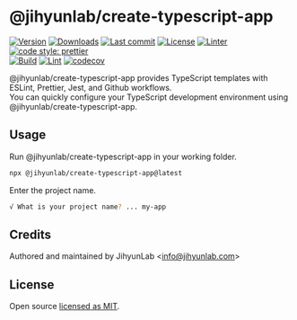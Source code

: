 # @jihyunlab/create-typescript-app

[![Version](https://img.shields.io/npm/v/@jihyunlab/create-typescript-app.svg?style=flat-square)](https://www.npmjs.com/package/@jihyunlab/create-typescript-app?activeTab=versions) [![Downloads](https://img.shields.io/npm/dt/@jihyunlab/create-typescript-app.svg?style=flat-square)](https://www.npmjs.com/package/@jihyunlab/create-typescript-app) [![Last commit](https://img.shields.io/github/last-commit/jihyunlab/create-typescript-app.svg?style=flat-square)](https://github.com/jihyunlab/create-typescript-app/graphs/commit-activity) [![License](https://img.shields.io/github/license/jihyunlab/create-typescript-app.svg?style=flat-square)](https://github.com/jihyunlab/create-typescript-app/blob/master/LICENSE) [![Linter](https://img.shields.io/badge/linter-eslint-blue?style=flat-square)](https://eslint.org) [![code style: prettier](https://img.shields.io/badge/code_style-prettier-ff69b4.svg?style=flat-square)](https://github.com/prettier/prettier)\
[![Build](https://github.com/jihyunlab/create-typescript-app/actions/workflows/build.yml/badge.svg)](https://github.com/jihyunlab/create-typescript-app/actions/workflows/build.yml) [![Lint](https://github.com/jihyunlab/create-typescript-app/actions/workflows/lint.yml/badge.svg)](https://github.com/jihyunlab/create-typescript-app/actions/workflows/lint.yml) [![codecov](https://codecov.io/gh/jihyunlab/create-typescript-app/graph/badge.svg?token=FGE7E4DVHA)](https://codecov.io/gh/jihyunlab/create-typescript-app)

@jihyunlab/create-typescript-app provides TypeScript templates with ESLint, Prettier, Jest, and Github workflows.\
You can quickly configure your TypeScript development environment using @jihyunlab/create-typescript-app.

## Usage

Run @jihyunlab/create-typescript-app in your working folder.

```bash
npx @jihyunlab/create-typescript-app@latest
```

Enter the project name.

```bash
√ What is your project name? ... my-app
```

## Credits

Authored and maintained by JihyunLab <<info@jihyunlab.com>>

## License

Open source [licensed as MIT](https://github.com/jihyunlab/crypto/blob/master/LICENSE).
